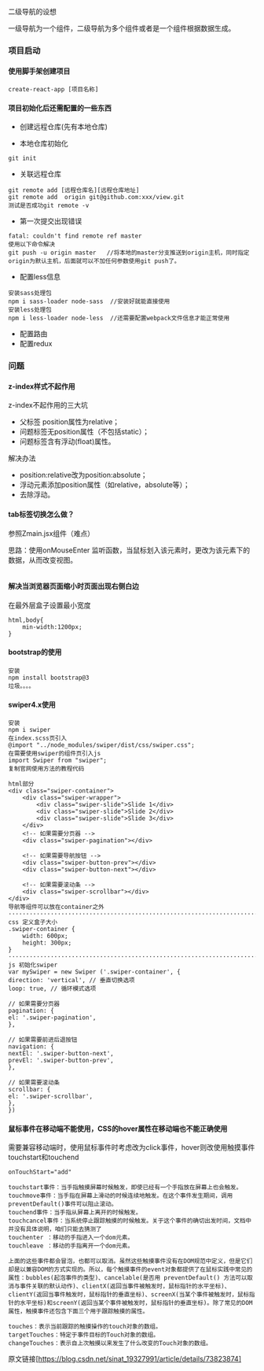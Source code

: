 二级导航的设想

一级导航为一个组件，二级导航为多个组件或者是一个组件根据数据生成。





### 项目启动

#### 使用脚手架创建项目

~~~
create-react-app [项目名称]
~~~

#### 项目初始化后还需配置的一些东西

- 创建远程仓库(先有本地仓库)

- 本地仓库初始化

~~~
git init
~~~



- 关联远程仓库

~~~
git remote add [远程仓库名][远程仓库地址]
git remote add  origin git@github.com:xxx/view.git
测试是否成功git remote -v
~~~



- 第一次提交出现错误

~~~
fatal: couldn't find remote ref master
使用以下命令解决
git push -u origin master   //将本地的master分支推送到origin主机，同时指定origin为默认主机，后面就可以不加任何参数使用git push了。

~~~

- 配置less信息

~~~
安装sass处理包
npm i sass-loader node-sass  //安装好就能直接使用
安装less处理包
npm i less-loader node-less  //还需要配置webpack文件信息才能正常使用
~~~

- 配置路由
- 配置redux





### 问题

#### z-index样式不起作用

z-index不起作用的三大坑

- 父标签 position属性为relative； 
- 问题标签无position属性（不包括static）； 
- 问题标签含有浮动(float)属性。 

解决办法

- position:relative改为position:absolute； 
-  浮动元素添加position属性（如relative，absolute等）；  
- 去除浮动。 



#### tab标签切换怎么做？

参照Zmain.jsx组件（难点）

思路：使用onMouseEnter 监听函数，当鼠标划入该元素时，更改为该元素下的数据，从而改变视图。

~~~

~~~





#### 解决当浏览器页面缩小时页面出现右侧白边

在最外层盒子设置最小宽度

~~~
html,body{
    min-width:1200px;
}
~~~





#### bootstrap的使用

~~~
安装
npm install bootstrap@3
垃圾。。。。
~~~



#### swiper4.x使用

~~~~
安装
npm i swiper
在index.scss页引入  
@import "../node_modules/swiper/dist/css/swiper.css";
在需要使用swiper的组件页引入js
import Swiper from "swiper";
复制官网使用方法的教程代码

html部分
<div class="swiper-container">
    <div class="swiper-wrapper">
        <div class="swiper-slide">Slide 1</div>
        <div class="swiper-slide">Slide 2</div>
        <div class="swiper-slide">Slide 3</div>
    </div>
    <!-- 如果需要分页器 -->
    <div class="swiper-pagination"></div>
    
    <!-- 如果需要导航按钮 -->
    <div class="swiper-button-prev"></div>
    <div class="swiper-button-next"></div>
    
    <!-- 如果需要滚动条 -->
    <div class="swiper-scrollbar"></div>
</div>
导航等组件可以放在container之外
···························································································
css 定义盒子大小
.swiper-container {
    width: 600px;
    height: 300px;
}  
···························································································
js 初始化swiper
var mySwiper = new Swiper ('.swiper-container', {
direction: 'vertical', // 垂直切换选项
loop: true, // 循环模式选项

// 如果需要分页器
pagination: {
el: '.swiper-pagination',
},

// 如果需要前进后退按钮
navigation: {
nextEl: '.swiper-button-next',
prevEl: '.swiper-button-prev',
},

// 如果需要滚动条
scrollbar: {
el: '.swiper-scrollbar',
},
}) 
~~~~



#### 鼠标事件在移动端不能使用，CSS的hover属性在移动端也不能正确使用

需要兼容移动端时，使用鼠标事件时考虑改为click事件，hover则改使用触摸事件touchstart和touchend

~~~
onTouchStart="add"
~~~

~~~
touchstart事件：当手指触摸屏幕时候触发，即使已经有一个手指放在屏幕上也会触发。
touchmove事件：当手指在屏幕上滑动的时候连续地触发。在这个事件发生期间，调用preventDefault()事件可以阻止滚动。
touchend事件：当手指从屏幕上离开的时候触发。
touchcancel事件：当系统停止跟踪触摸的时候触发。关于这个事件的确切出发时间，文档中并没有具体说明，咱们只能去猜测了
touchenter ：移动的手指进入一个dom元素。
touchleave ：移动的手指离开一个dom元素。
~~~

~~~
上面的这些事件都会冒泡，也都可以取消。虽然这些触摸事件没有在DOM规范中定义，但是它们却是以兼容DOM的方式实现的。所以，每个触摸事件的event对象都提供了在鼠标实践中常见的属性：bubbles(起泡事件的类型)、cancelable(是否用 preventDefault() 方法可以取消与事件关联的默认动作)、clientX(返回当事件被触发时，鼠标指针的水平坐标)、clientY(返回当事件触发时，鼠标指针的垂直坐标)、screenX(当某个事件被触发时，鼠标指针的水平坐标)和screenY(返回当某个事件被触发时，鼠标指针的垂直坐标)。除了常见的DOM属性，触摸事件还包含下面三个用于跟踪触摸的属性。
~~~

~~~
touches：表示当前跟踪的触摸操作的touch对象的数组。
targetTouches：特定于事件目标的Touch对象的数组。
changeTouches：表示自上次触摸以来发生了什么改变的Touch对象的数组。
~~~

原文链接[https://blog.csdn.net/sinat_19327991/article/details/73823874]